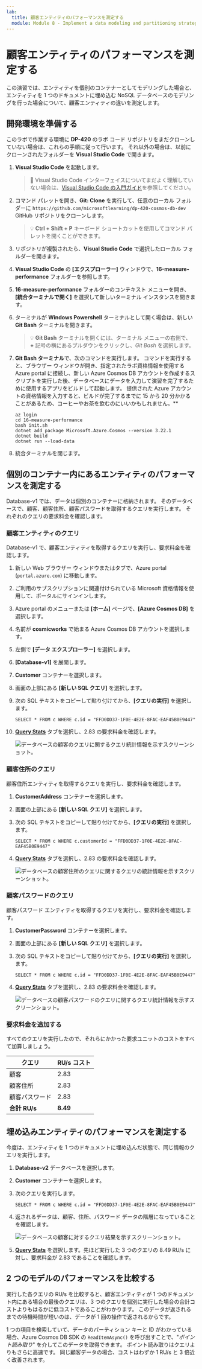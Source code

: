 ```yaml
---
lab:
  title: 顧客エンティティのパフォーマンスを測定する
  module: Module 8 - Implement a data modeling and partitioning strategy for Azure Cosmos DB for NoSQL
---
```


# <a name="measure-performance-for-customer-entities"></a>顧客エンティティのパフォーマンスを測定する

この演習では、エンティティを個別のコンテナーとしてモデリングした場合と、エンティティを 1 つのドキュメントに埋め込む NoSQL データベースのモデリングを行った場合について、顧客エンティティの違いを測定します。

## <a name="prepare-your-development-environment"></a>開発環境を準備する

このラボで作業する環境に **DP-420** のラボ コード リポジトリをまだクローンしていない場合は、これらの手順に従って行います。 それ以外の場合は、以前にクローンされたフォルダーを **Visual Studio Code** で開きます。

1. **Visual Studio Code** を起動します。

    > &#128221; Visual Studio Code インターフェイスについてまだよく理解していない場合は、[Visual Studio Code の入門ガイド][code.visualstudio.com/docs/getstarted]を参照してください。

1. コマンド パレットを開き、**Git: Clone** を実行して、任意のローカル フォルダーに ``https://github.com/microsoftlearning/dp-420-cosmos-db-dev`` GitHub リポジトリをクローンします。

    > &#128161; **Ctrl + Shift + P** キーボード ショートカットを使用してコマンド パレットを開くことができます。

1. リポジトリが複製されたら、**Visual Studio Code** で選択したローカル フォルダーを開きます。

1. **Visual Studio Code** の **[エクスプローラー]** ウィンドウで、**16-measure-performance** フォルダーを参照します。

1. **16-measure-performance** フォルダーのコンテキスト メニューを開き、 **[統合ターミナルで開く]** を選択して新しいターミナル インスタンスを開きます。

1. ターミナルが **Windows Powershell** ターミナルとして開く場合は、新しい **Git Bash** ターミナルを開きます。

    > &#128161; **Git Bash** ターミナルを開くには、ターミナル メニューの右側で、 **+** 記号の横にあるプルダウンをクリックし、*Git Bash* を選択します。

1. **Git Bash ターミナル**で、次のコマンドを実行します。 コマンドを実行すると、ブラウザー ウィンドウが開き、指定されたラボ資格情報を使用する Azure portal に接続し、新しい Azure Cosmos DB アカウントを作成するスクリプトを実行した後、データベースにデータを入力して演習を完了するために使用するアプリをビルドして起動します。 提供された Azure アカウントの資格情報を入力すると、ビルドが完了するまでに 15 から 20 分かかることがあるため、コーヒーやお茶を飲むのにいいかもしれません。**

    ```
    az login
    cd 16-measure-performance
    bash init.sh
    dotnet add package Microsoft.Azure.Cosmos --version 3.22.1
    dotnet build
    dotnet run --load-data

    ```

1. 統合ターミナルを閉じます。

## <a name="measure-performance-of-entities-in-separate-containers"></a>個別のコンテナー内にあるエンティティのパフォーマンスを測定する

Database-v1 では、データは個別のコンテナーに格納されます。 そのデータベースで、顧客、顧客住所、顧客パスワードを取得するクエリを実行します。 それぞれのクエリの要求料金を確認します。

### <a name="query-for-customer-entity"></a>顧客エンティティのクエリ

Database-v1 で、顧客エンティティを取得するクエリを実行し、要求料金を確認します。

1. 新しい Web ブラウザー ウィンドウまたはタブで、Azure portal (``portal.azure.com``) に移動します。

1. ご利用のサブスクリプションに関連付けられている Microsoft 資格情報を使用して、ポータルにサインインします。

1. Azure portal のメニューまたは **[ホーム]** ページで、**[Azure Cosmos DB]** を選択します。
1. 名前が **cosmicworks** で始まる Azure Cosmos DB アカウントを選択します。
1. 左側で **[データ エクスプローラー]** を選択します。
1. **[Database-v1]** を展開します。
1. **Customer** コンテナーを選択します。
1. 画面の上部にある **[新しい SQL クエリ]** を選択します。
1. 次の SQL テキストをコピーして貼り付けてから、**[クエリの実行]** を選択します。

    ```
    SELECT * FROM c WHERE c.id = "FFD0DD37-1F0E-4E2E-8FAC-EAF45B0E9447"
    ```

1. **[Query Stats](クエリ統計情報)** タブを選択し、2.83 の要求料金を確認します。

    ![データベースの顧客のクエリに関するクエリ統計情報を示すスクリーンショット。](media/17-customer-query-v1.png)

### <a name="query-for-customer-address"></a>顧客住所のクエリ

顧客住所エンティティを取得するクエリを実行し、要求料金を確認します。

1. **CustomerAddress** コンテナーを選択します。
1. 画面の上部にある **[新しい SQL クエリ]** を選択します。
1. 次の SQL テキストをコピーして貼り付けてから、**[クエリの実行]** を選択します。

    ```
    SELECT * FROM c WHERE c.customerId = "FFD0DD37-1F0E-4E2E-8FAC-EAF45B0E9447"
    ```

1. **[Query Stats](クエリ統計情報)** タブを選択し、2.83 の要求料金を確認します。

    ![データベースの顧客住所のクエリに関するクエリの統計情報を示すスクリーンショット。](media/17-customer-address-query-v1.png)

### <a name="query-for-customer-password"></a>顧客パスワードのクエリ

顧客パスワード エンティティを取得するクエリを実行し、要求料金を確認します。

1. **CustomerPassword** コンテナーを選択します。
1. 画面の上部にある **[新しい SQL クエリ]** を選択します。
1. 次の SQL テキストをコピーして貼り付けてから、**[クエリの実行]** を選択します。

    ```
    SELECT * FROM c WHERE c.id = "FFD0DD37-1F0E-4E2E-8FAC-EAF45B0E9447"
    ```

1. **[Query Stats](クエリ統計情報)** タブを選択し、2.83 の要求料金を確認します。

    ![データベースの顧客パスワードのクエリに関するクエリ統計情報を示すスクリーンショット。](media/17-customer-password-query-v1.png)

### <a name="add-up-the-request-charges"></a>要求料金を追加する

すべてのクエリを実行したので、それらにかかった要求ユニットのコストをすべて加算しましょう。

|**クエリ**|**RU/s コスト**|
|---------|---------|
|顧客|2.83|
|顧客住所|2.83|
|顧客パスワード|2.83|
|**合計 RU/s**|**8.49**|

## <a name="measure-performance-of-embedded-entities"></a>埋め込みエンティティのパフォーマンスを測定する

今度は、エンティティを 1 つのドキュメントに埋め込んだ状態で、同じ情報のクエリを実行します。

1. **Database-v2** データベースを選択します。
1. **Customer** コンテナーを選択します。
1. 次のクエリを実行します。 

    ```
    SELECT * FROM c WHERE c.id = "FFD0DD37-1F0E-4E2E-8FAC-EAF45B0E9447"
    ```

1. 返されるデータは、顧客、住所、パスワード データの階層になっていることを確認します。

    ![データベースの顧客に対するクエリ結果を示すスクリーンショット。](media/17-customer-query-v2.png)

1. **[Query Stats](クエリの統計情報)** を選択します。先ほど実行した 3 つのクエリの 8.49 RU/s に対し、要求料金が 2.83 であることを確認します。

## <a name="compare-the-performance-of-the-two-models"></a>2 つのモデルのパフォーマンスを比較する

実行した各クエリの RU/s を比較すると、顧客エンティティが 1 つのドキュメント内にある場合の最後のクエリは、3 つのクエリを個別に実行した場合の合計コストよりもはるかに低コストであることがわかります。 このデータが返されるまでの待機時間が短いのは、データが 1 回の操作で返されるからです。

1 つの項目を検索していて、データのパーティション キーと ID がわかっている場合、Azure Cosmos DB SDK の `ReadItemAsync()` を呼び出すことで、"*ポイント読み取り*" を介してこのデータを取得できます。 ポイント読み取りはクエリよりもさらに高速です。 同じ顧客データの場合、コストはわずか 1 RU/s と 3 倍近く改善されます。

[code.visualstudio.com/docs/getstarted]: https://code.visualstudio.com/docs/getstarted/tips-and-tricks
